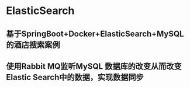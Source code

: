 # ElasticSearch
基于SpringBoot+Docker+ElasticSearch+MySQL的酒店搜索案例
---
使用Rabbit MQ监听MySQL 数据库的改变从而改变Elastic Search中的数据，实现数据同步 
---
